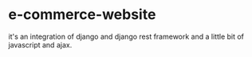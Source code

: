# e-commerce-website

it's an integration of django and django rest framework and a little bit of javascript and ajax.
